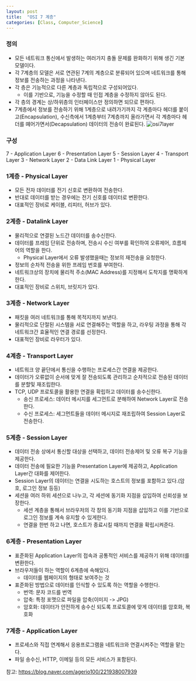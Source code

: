 ```yaml
---
layout: post
title:  "OSI 7 계층"
categories: [Class, Computer_Science]
---
```


### 정의
- 모든 네트워크 통신에서 발생하는 여러가지 충돌 문제를 완화하기 위해 생긴 기본 모델이다.
- 각 7계층의 모델은 서로 연관된 7계의 계층으로 분류되어 있으며 네트워크를 통해 정보를 전송하는 과정을 나타낸다.
- 각 층은 기능적으로 다른 계층과 독립적으로 구성되어있다.
  - 이를 기반으로, 기능을 수정할 때 인접 계층을 수정하지 않아도 된다.
- 각 층의 경계는 상/하위층의 인터페이스만 정의하면 되므로 편하다.
- 7계층에서 정보를 전송하기 위해 1계층으로 내려가기까지 각 계층마다 헤더를 붙이고(Encapsulation), 수신측에서 1계층부터 7계층까지 올라가면서 각 계층마다 헤더를 뗴어가면서(Decapsulation) 데이터의 전송이 완료된다.
![osi7layer](https://user-images.githubusercontent.com/42088125/98787337-b9e27680-2442-11eb-81a9-16de471d5a59.JPG)

### 구성
7 - Application Layer
6 - Presentation Layer
5 - Session Layer
4 - Transport Layer
3 - Network Layer
2 - Data Link Layer
1 - Physical Layer

### 1계층 - Physical Layer
- 모든 전자 데이터를 전기 신호로 변환하여 전송한다.
- 반대로 데이터를 받는 경우에는 전기 신호를 데이터로 변환한다.
- 대표적인 장비로 케이블, 리피터, 허브가 있다.

### 2계층 - Datalink Layer
- 물리적으로 연결된 노드간 데이터를 송수신한다.
- 데이터를 프레임 단위로 전송하며, 전송시 수신 여부를 확인하여 오류제어, 흐름제어의 역할을 한다.
  - Physical Layer에서 오류 발생했을때는 정보의 재전송을 요청한다.
- 정보의 순차적 전송을 위한 프레임 번호를 부여한다.
- 네트워크상의 장치에 물리적 주소(MAC Address)를 지정해서 도착지를 명확하게 한다.
- 대표적인 장비로 스위치, 브릿지가 있다.

### 3계층 - Network Layer
- 패킷을 여러 네트워크를 통해 목적지까지 보낸다.
- 물리적으로 단절된 시스템을 서로 연결해주는 역할을 하고, 라우팅 과정을 통해 각 네트워크간 효율적인 연결 경로를 선정한다.
- 대표적인 장비로 라우터가 있다.

### 4계층 - Transport Layer
- 네트워크 양 끝단에서 통신을 수행하는 프로세스간 연결을 제공한다.
- 데이터가 오류없이 순서에 맞게 잘 전송되도록 관리하고 순차적으로 전송된 데이터를 분할및 재조립한다.
- TCP, UDP 프로토콜을 활용한 연결을 확립하고 데이터를 송수신한다.
  - 송신 프로세스: 데이터 메시지를 세그먼트로 분해하여 Network Layer로 전송한다.
  - 수신 프로세스: 세그먼트들을 데이터 메시지로 재조립하여 Session Layer로 전송한다.

### 5계층 - Session Layer
- 데이터 전송 상에서 통신할 대상을 선택하고, 데이터 전송제어 및 오류 복구 기능을 제공한다.
- 데이터 전송에 필요한 기능을 Presentation Layer에 제공하고, Application Layer간 대화를 제어한다.
- Session Layer의 데이터는 연결을 시도하는 호스트의 정보를 포함하고 있다.(암호, 로그인 정보 등등)
- 세션을 여러 하위 세션으로 나누고, 각 세션에 동기화 지점을 삽입하여 신뢰성을 보장한다.
  - 세션 계층을 통해서 브라우저의 각 창의 동기화 지점을 삽입하고 이를 기반으로 로그인 정보를 계속 유지할 수 있게한다.
  - 연결을 한번 하고 나면, 호스트가 종료시킬 때까지 연결을 확립시켜준다.

### 6계층 - Presentation Layer
- 표준화된 Application Layer의 접속과 공통적인 서비스를 제공하기 위해 데이터를 변환한다.
- 브라우저들이 하는 역할이 6계층에 속해있다.
  - 데이터를 웹페이지의 형태로 보여주는 것
- 표준화된 방법으로 데이터를 인식할 수 있도록 하는 역할을 수행한다.
  - 번역: 문자 코드를 번역
  - 압축: 특정 포맷으로 파일을 압축(이미지 -> JPG)
  - 암호화: 데이터가 안전하게 송수신 되도록 프로토콜에 맞게 데이터를 암호화, 복호화

### 7계층 - Application Layer
- 프로세스와 직접 연계해서 응용프로그램을 네트워크와 연결시켜주는 역할을 맡는다.
- 파일 송수신, HTTP, 이메일 등의 모든 서비스가 포함된다.









참고: https://blog.naver.com/agerio100/221938007939